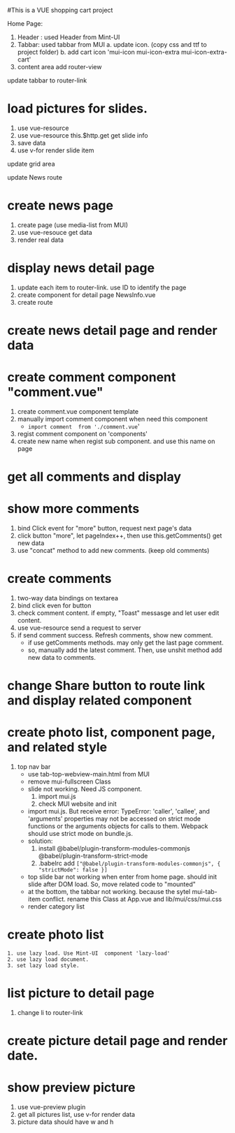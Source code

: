 #This is a VUE shopping cart project



Home Page:
1. Header : used Header from Mint-UI
2. Tabbar:  used tabbar from MUI
    a. update icon. (copy css and ttf to project folder)
    b. add cart icon 'mui-icon mui-icon-extra mui-icon-extra-cart'
3. content area add router-view


update tabbar to router-link

# load pictures for slides.
1. use vue-resource
2. use vue-resource this.$http.get get slide info
3. save data
4. use v-for render slide item


update grid area


update News route

# create news page
1. create page  (use media-list from MUI)
2. use vue-resouce get data
3. render real data

# display news detail page
1. update each item to router-link.  use ID to identify the page
2. create component for detail page  NewsInfo.vue
3. create route

# create news detail page and render data

# create comment component "comment.vue" 
1. create comment.vue component template
2. manually import comment component when need this component
   + `import comment  from './comment.vue`'
3. regist comment component on 'components' 
4. create new name when regist sub component. and use this name on page

# get all comments and display


# show more comments
1. bind Click event for "more" button, request next page's data
2. click button "more", let pageIndex++, then use this.getComments() get new data
3. use "concat" method to add new comments. (keep old comments)

# create comments
1. two-way data bindings on textarea
2. bind click even for button
3. check comment content. if empty, "Toast" messasge and let user edit content.
4. use vue-resource send a request to server
5. if send comment success. Refresh comments, show new comment.
    + if use getComments methods. may only get the last page comment.
    + so, manually add the latest comment. Then, use unshit method add new data to comments.

# change Share button to route link and display related component

# create photo list,  component page, and related style
1. top nav bar
    + use tab-top-webview-main.html from MUI
    + remove mui-fullscreen Class
    + slide not working. Need JS component. 
        1. import mui.js
        2. check MUI website and init 
    + import mui.js. But receive error: TypeError: 'caller', 'callee', and 'arguments' properties may not be accessed on strict mode functions or the arguments objects for calls to them. Webpack should use strict mode on bundle.js.
    + solution:
        1. install @babel/plugin-transform-modules-commonjs @babel/plugin-transform-strict-mode
        2. .babelrc add `["@babel/plugin-transform-modules-commonjs", { "strictMode": false }]`
    + top slide bar not working when enter from home page. should init slide after DOM load. So, move related code to "mounted"
    + at the bottom, the tabbar not working. because the sytel mui-tab-item conflict. rename this Class at App.vue and lib/mui/css/mui.css
    + render category list
# create photo list
    1. use lazy load. Use Mint-UI  component 'lazy-load'
    2. use lazy load document.
    3. set lazy load style.

# list picture to detail page
1. change li to router-link

# create picture detail page and render date.

# show preview picture
1. use vue-preview plugin
2. get all pictures list, use v-for render data
3. picture data should have w and h



